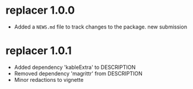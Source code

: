 # replacer 1.0.0
* Added a `NEWS.md` file to track changes to the package.
new submission

# replacer 1.0.1

 * Added dependency 'kableExtra' to DESCRIPTION
 * Removed dependency 'magrittr' from DESCRIPTION
 * Minor redactions to vignette


